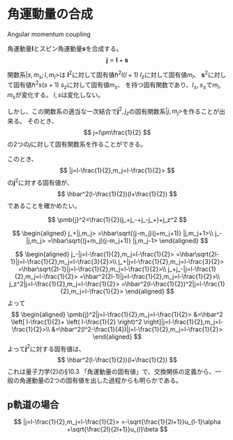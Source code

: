 # 角運動量の合成
Angular momentum coupling

角運動量$\pmb{l}$とスピン角運動量$\pmb{s}$を合成する。
$$
\pmb{j}=\pmb{l}+\pmb{s}
$$


関数系$|s,m_s;l,m_l>$は
$\pmb{l}^2$に対して固有値$\hbar^2l(l+1)$
$l_z$に対して固有値$m_l$、
$\pmb{s}^2$に対して固有値$\hbar^2s(s+1)$
$s_z$に対して固有値$m_s$、
を持つ固有関数であり、$l_\pm,s_\pm$で$m_l,m_s$が変化する。
$l,s$は変化しない。

しかし、この関数系の適当な一次結合で$\pmb{j}^2,j_z$の固有関数系$|j,m_j>$を作ることが出来る。
そのとき、
$$
j=l\pm\frac{1}{2}
$$
の2つの$j$に対して固有関数系を作ることができる。

このとき、
$$
|j=l-\frac{1}{2},m_j=l-\frac{1}{2}>
$$
の$\pmb{j}^2$に対する固有値が、
$$
\hbar^2(l-\frac{1}{2})(l+\frac{1}{2})
$$
であることを確かめたい。

$$
\pmb{j}^2=\frac{1}{2}(j_+j_-+j_-j_+)+j_z^2
$$

$$
\begin{aligned}
j_+|j,m_j>
=\hbar\sqrt{(j-m_j)(j+m_j+1)}
|j,m_j+1>\\
j_-|j,m_j>
=\hbar\sqrt{(j+m_j)(j-m_j+1)}
|j,m_j-1>
\end{aligned}
$$

$$
\begin{aligned}
j_-|j=l-\frac{1}{2},m_j=l-\frac{1}{2}>
=\hbar\sqrt{2l-1}|j=l-\frac{1}{2},m_j=l-\frac{3}{2}>\\
j_+|j=l-\frac{1}{2},m_j=l-\frac{3}{2}>
=\hbar\sqrt{2l-1}|j=l-\frac{1}{2},m_j=l-\frac{1}{2}>\\
j_+j_-|j=l-\frac{1}{2},m_j=l-\frac{1}{2}>
=\hbar^2(2l-1)|j=l-\frac{1}{2},m_j=l-\frac{1}{2}>\\
j_z^2|j=l-\frac{1}{2},m_j=l-\frac{1}{2}>
=\hbar^2(l-\frac{1}{2})^2|j=l-\frac{1}{2},m_j=l-\frac{1}{2}>
\end{aligned}
$$
よって
$$
\begin{aligned}
\pmb{j}^2|j=l-\frac{1}{2},m_j=l-\frac{1}{2}>
&=\hbar^2
\left[
l-\frac{1}{2}+
\left(
    l-\frac{1}{2}
\right)^2
\right]|j=l-\frac{1}{2},m_j=l-\frac{1}{2}>\\
&=\hbar^2(l^2-\frac{1}{4})|j=l-\frac{1}{2},m_j=l-\frac{1}{2}>
\end{aligned}
$$
よって$\pmb{j}^2$に対する固有値は、
$$
\hbar^2(l-\frac{1}{2})(l+\frac{1}{2})
$$
これは量子力学(2)の§10.3 「角運動量の固有値」で、交換関係の定義から、一般の角運動量の2つの固有値を出した過程からも明らかである。

## p軌道の場合

$$
|j=l-\frac{1}{2},m_j=l-\frac{1}{2}>
=-\sqrt{\frac{1}{2l+1}}u_{l-1}\alpha
+\sqrt{\frac{2l}{2l+1}}u_{l}\beta
$$